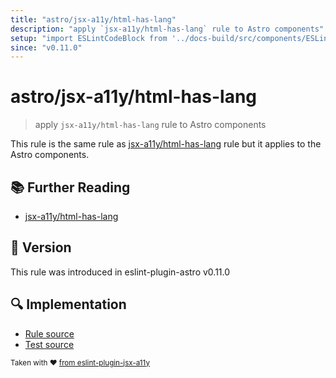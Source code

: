 ```yaml
---
title: "astro/jsx-a11y/html-has-lang"
description: "apply `jsx-a11y/html-has-lang` rule to Astro components"
setup: "import ESLintCodeBlock from '../docs-build/src/components/ESLintCodeBlockWrap.astro'"
since: "v0.11.0"
---
```


# astro/jsx-a11y/html-has-lang

> apply `jsx-a11y/html-has-lang` rule to Astro components

This rule is the same rule as [jsx-a11y/html-has-lang](https://github.com/jsx-eslint/eslint-plugin-jsx-a11y/tree/HEAD/docs/rules/html-has-lang.md) rule but it applies to the Astro components.

## :books: Further Reading

- [jsx-a11y/html-has-lang](https://github.com/jsx-eslint/eslint-plugin-jsx-a11y/tree/HEAD/docs/rules/html-has-lang.md)

## :rocket: Version

This rule was introduced in eslint-plugin-astro v0.11.0

## :mag: Implementation

- [Rule source](https://github.com/ota-meshi/eslint-plugin-astro/blob/main/src/rules/jsx-a11y/html-has-lang.ts)
- [Test source](https://github.com/ota-meshi/eslint-plugin-astro/blob/main/tests/src/rules/jsx-a11y/html-has-lang.ts)

<sup>Taken with ❤️ [from eslint-plugin-jsx-a11y](https://github.com/jsx-eslint/eslint-plugin-jsx-a11y/tree/HEAD/docs/rules/html-has-lang.md)</sup>

